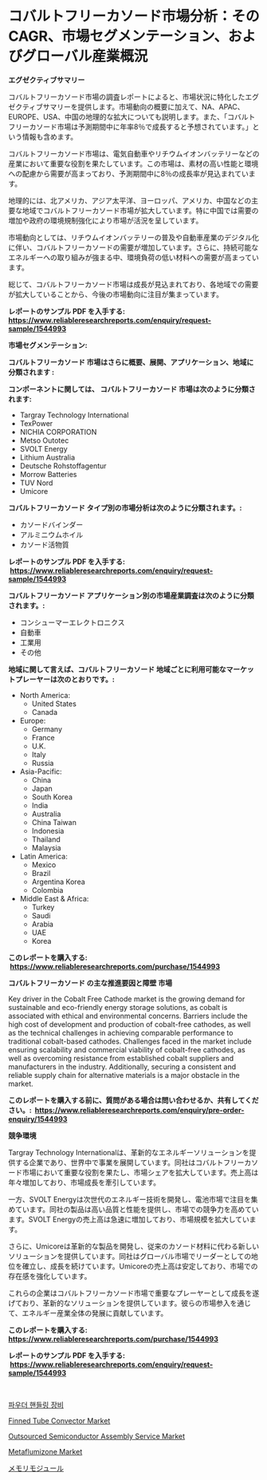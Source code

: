<p><h1>コバルトフリーカソード市場分析：そのCAGR、市場セグメンテーション、およびグローバル産業概況</h1></p><p><strong>エグゼクティブサマリー</strong></p>
<p><p>コバルトフリーカソード市場の調査レポートによると、市場状況に特化したエグゼクティブサマリーを提供します。市場動向の概要に加えて、NA、APAC、EUROPE、USA、中国の地理的な拡大についても説明します。また、「コバルトフリーカソード市場は予測期間中に年率8％で成長すると予想されています。」という情報も含めます。</p><p>コバルトフリーカソード市場は、電気自動車やリチウムイオンバッテリーなどの産業において重要な役割を果たしています。この市場は、素材の高い性能と環境への配慮から需要が高まっており、予測期間中に8％の成長率が見込まれています。</p><p>地理的には、北アメリカ、アジア太平洋、ヨーロッパ、アメリカ、中国などの主要な地域でコバルトフリーカソード市場が拡大しています。特に中国では需要の増加や政府の環境規制強化により市場が活況を呈しています。</p><p>市場動向としては、リチウムイオンバッテリーの普及や自動車産業のデジタル化に伴い、コバルトフリーカソードの需要が増加しています。さらに、持続可能なエネルギーへの取り組みが強まる中、環境負荷の低い材料への需要が高まっています。</p><p>総じて、コバルトフリーカソード市場は成長が見込まれており、各地域での需要が拡大していることから、今後の市場動向に注目が集まっています。</p></p>
<p><strong>レポートのサンプル PDF を入手する: <a href="https://www.reliableresearchreports.com/enquiry/request-sample/1544993">https://www.reliableresearchreports.com/enquiry/request-sample/1544993</a></strong></p>
<p><strong>市場セグメンテーション:</strong></p>
<p><strong> コバルトフリーカソード 市場はさらに概要、展開、アプリケーション、地域に分類されます :</strong></p>
<p><strong>コンポーネントに関しては、 コバルトフリーカソード 市場は次のように分類されます: &nbsp;</strong></p>
<p><ul><li>Targray Technology International</li><li>TexPower</li><li>NICHIA CORPORATION</li><li>Metso Outotec</li><li>SVOLT Energy</li><li>Lithium Australia</li><li>Deutsche Rohstoffagentur</li><li>Morrow Batteries</li><li>TUV Nord</li><li>Umicore</li></ul></p>
<p><strong> コバルトフリーカソード タイプ別の市場分析は次のように分類されます。:</strong></p>
<p><ul><li>カソードバインダー</li><li>アルミニウムホイル</li><li>カソード活物質</li></ul></p>
<p><strong>レポートのサンプル PDF を入手する: &nbsp;<a href="https://www.reliableresearchreports.com/enquiry/request-sample/1544993">https://www.reliableresearchreports.com/enquiry/request-sample/1544993</a></strong></p>
<p><strong> コバルトフリーカソード アプリケーション別の市場産業調査は次のように分類されます。:</strong></p>
<p><ul><li>コンシューマーエレクトロニクス</li><li>自動車</li><li>工業用</li><li>その他</li></ul></p>
<p><strong>地域に関して言えば、コバルトフリーカソード 地域ごとに利用可能なマーケットプレーヤーは次のとおりです。:</strong></p>
<p><ul>
    <li>
        North America:
        <ul>
            <li>United States</li>
            <li>Canada</li>
        </ul>
    </li>
    <li>
        Europe:
        <ul>
            <li>Germany</li>
            <li>France</li>
            <li>U.K.</li>
            <li>Italy</li>
            <li>Russia</li>
        </ul>
    </li>
    <li>
        Asia-Pacific:
        <ul>
            <li>China</li>
            <li>Japan</li>
            <li>South Korea</li>
            <li>India</li>
            <li>Australia</li>
            <li>China Taiwan</li>
            <li>Indonesia</li>
            <li>Thailand</li>
            <li>Malaysia</li>
        </ul>
    </li>
    <li>
        Latin America:
        <ul>
            <li>Mexico</li>
            <li>Brazil</li>
            <li>Argentina Korea</li>
            <li>Colombia</li>
        </ul>
    </li>
    <li>
        Middle East & Africa:
        <ul>
            <li>Turkey</li>
            <li>Saudi</li>
            <li>Arabia</li>
            <li>UAE</li>
            <li>Korea</li>
        </ul>
    </li>
    </ul></p>
<p><strong>このレポートを購入する: &nbsp;<a href="https://www.reliableresearchreports.com/purchase/1544993">https://www.reliableresearchreports.com/purchase/1544993</a></strong></p>
<p><strong>コバルトフリーカソード の主な推進要因と障壁 市場</strong></p>
<p><p>Key driver in the Cobalt Free Cathode market is the growing demand for sustainable and eco-friendly energy storage solutions, as cobalt is associated with ethical and environmental concerns. Barriers include the high cost of development and production of cobalt-free cathodes, as well as the technical challenges in achieving comparable performance to traditional cobalt-based cathodes. Challenges faced in the market include ensuring scalability and commercial viability of cobalt-free cathodes, as well as overcoming resistance from established cobalt suppliers and manufacturers in the industry. Additionally, securing a consistent and reliable supply chain for alternative materials is a major obstacle in the market.</p></p>
<p><strong>このレポートを購入する前に、質問がある場合は問い合わせるか、共有してください。:&nbsp; <a href="https://www.reliableresearchreports.com/enquiry/pre-order-enquiry/1544993">https://www.reliableresearchreports.com/enquiry/pre-order-enquiry/1544993</a></strong></p>
<p><strong>競争環境</strong></p>
<p><p>Targray Technology Internationalは、革新的なエネルギーソリューションを提供する企業であり、世界中で事業を展開しています。同社はコバルトフリーカソード市場において重要な役割を果たし、市場シェアを拡大しています。売上高は年々増加しており、市場成長を牽引しています。</p><p>一方、SVOLT Energyは次世代のエネルギー技術を開発し、電池市場で注目を集めています。同社の製品は高い品質と性能を提供し、市場での競争力を高めています。SVOLT Energyの売上高は急速に増加しており、市場規模を拡大しています。</p><p>さらに、Umicoreは革新的な製品を開発し、従来のカソード材料に代わる新しいソリューションを提供しています。同社はグローバル市場でリーダーとしての地位を確立し、成長を続けています。Umicoreの売上高は安定しており、市場での存在感を強化しています。</p><p>これらの企業はコバルトフリーカソード市場で重要なプレーヤーとして成長を遂げており、革新的なソリューションを提供しています。彼らの市場参入を通じて、エネルギー産業全体の発展に貢献しています。</p></p>
<p><strong>このレポートを購入する: &nbsp; <a href="https://www.reliableresearchreports.com/purchase/1544993">https://www.reliableresearchreports.com/purchase/1544993</a></strong></p>
<p><strong>レポートのサンプル PDF を入手する: &nbsp;<a href="https://www.reliableresearchreports.com/enquiry/request-sample/1544993">https://www.reliableresearchreports.com/enquiry/request-sample/1544993</a></strong><strong></strong></p>
<p>&nbsp;</p>
<p><p><a href="https://github.com/iansanftyord09878/Market-Research-Report-List-1/blob/main/612886312798.md">파우더 핸들링 장비</a></p><p><a href="https://www.linkedin.com/pulse/finned-tube-convector-market-size-growth-segmentation-regional-sn5vc?trackingId=dmGrQKszrjDMI25MoFExgQ%3D%3D">Finned Tube Convector Market</a></p><p><a href="https://github.com/Alonsoolds3wq1d81czn8rbol/Market-Research-Report-List-1/blob/main/outsourced-semiconductor-assembly-service-market.md">Outsourced Semiconductor Assembly Service Market</a></p><p><a href="https://www.linkedin.com/pulse/metaflumizone-market-size-reflecting-forecast-till-2031-type-cp53c?trackingId=cfsE730d1Fj3kA6us5rTjQ%3D%3D">Metaflumizone Market</a></p><p><a href="https://medium.com/@byroalenzuela76845/%E3%83%A1%E3%83%A2%E3%83%AA%E3%83%BC%E3%83%A2%E3%82%B8%E3%83%A5%E3%83%BC%E3%83%AB%E5%B8%82%E5%A0%B4-%E5%B8%82%E5%A0%B4cagr-%E5%B8%82%E5%A0%B4%E3%83%88%E3%83%AC%E3%83%B3%E3%83%89-%E3%81%8A%E3%82%88%E3%81%B3%E6%88%90%E9%95%B7%E6%88%A6%E7%95%A5%E3%81%AB%E9%96%A2%E3%81%99%E3%82%8B%E6%83%85%E5%A0%B1-e4c3d2f834dd">メモリモジュール</a></p></p>